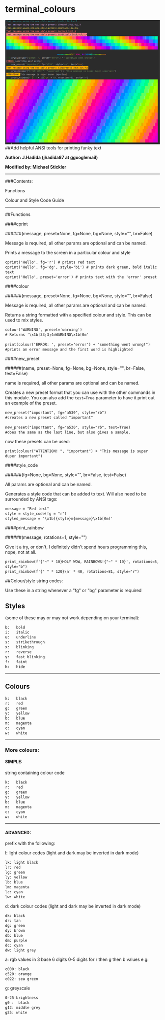 # terminal_colours
![Preview image](/preview.PNG)
##Add helpful ANSI tools for printing funky text

**Author: J.Hadida (jhadida87 at ggooglemail)**

**Modified by: Michael Stickler**

****
###Contents:

Functions

Colour and Style Code Guide

****
##Functions

####cprint

######(message, preset=None, fg=None, bg=None, style="", br=False)

Message is required, all other params are optional and can be named.

Prints a message to the screen in a particular colour and style

    cprint('Hello', fg='r') # prints red text
    cprint('Hello', fg='dg', style='bi') # prints dark green, bold italic text
    cprint('Hello', preset='error') # prints text with the 'error' preset

####colour

######(message, preset=None, fg=None, bg=None, style="", br=False)

Message is required, all other params are optional and can be named.

Returns a string formatted with a specified colour and style. 
This can be used to mix styles.

    colour('WARNING', preset='warning') 
    # Returns '\x1b[33;3;4mWARNING\x1b[0m'
    
    print(colour('ERROR: ', preset='error') + "something went wrong!") 
    #prints an error message and the first word is highlighted
    
####new_preset

######(name, preset=None, fg=None, bg=None, style="", br=False, test=False)

name is required, all other params are optional and can be named.

Creates a new preset format that you can use with the other commands in this module.
You can also add the `test=True` parameter to have it print out an example of the preset.

    new_preset("important", fg="a530", style="rb")
    #creates a new preset called "important"
    
    new_preset("important", fg="a530", style="rb", test=True)
    #does the same as the last line, but also gives a sample.
    
now these presets can be used:

    print(colour("ATTENTION! ", "important") + "This message is super duper important")
   
####style_code

######(fg=None, bg=None, style="", br=False, test=False)

All params are optional and can be named.

Generates a style code that can be added to text. Will also need to be surrounded by ANSI tags:
   
    message = "Red text"
    style = style_code(fg = "r")
    styled_message = '\x1b[{style}m{message}\x1b[0m)'

####print_rainbow

######(message, rotations=1, style="")

Give it a try, or don't, I definitely didn't spend hours programming this, nope, not at all.

    print_rainbow(f'{"~" * 10}HOLY WOW, RAINBOWS!{"~" * 10}', rotations=5, style="b")
    print_rainbow(f'{" " * 120}\n' * 40, rotations=81, style="r")

##Colour/style string codes:

Use these in a string whenever a "fg" or "bg" parameter is required

## Styles

(some of these may or may not work depending on your terminal):

    b:   bold
    i:   italic
    u:   underline
    s:   strikethrough
    x:   blinking
    r:   reverse
    y:   fast blinking
    f:   faint
    h:   hide
***

## Colours

    k:   black
    r:   red
    g:   green
    y:   yellow
    b:   blue
    m:   magenta
    c:   cyan
    w:   white

***

### More colours:

#### SIMPLE:

string containing colour code

    k:   black
    r:   red
    g:   green
    y:   yellow
    b:   blue
    m:   magenta
    c:   cyan
    w:   white
***

#### ADVANCED:

prefix with the following:

l: light colour codes (light and dark may be inverted in dark mode)

    lk: light black
    lr: red
    lg: green
    ly: yellow
    lb: blue
    lm: magenta
    lc: cyan
    lw: white
    
d: dark colour codes (light and dark may be inverted in dark mode)

    dk: black
    dr: tan
    dg: green
    dy: brown
    db: blue
    dm: purple
    dc: cyan
    dw: light grey
    
a: rgb values in 3 base 6 digits
    0-5 digits for r then g then b values
    e.g:
    
    c000: black
    c520: orange
    c022: sea green
    
g: greyscale

    0-25 brightness
    g0 :  black
    g12: middle grey
    g25: white
